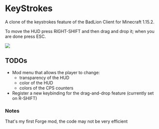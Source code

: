 # KeyStrokes
A clone of the keystrokes feature of the BadLion Client for Minecraft 1.15.2.

To move the HUD press RIGHT-SHIFT and then drag and drop it; when you are done press ESC.

![](https://i.imgur.com/oObUHe7.png)

## TODOs
* Mod menu that allows the player to change:
    * transparency of the HUD
    * color of the HUD
    * colors of the CPS counters
* Register a new keybinding for the drag-and-drop feature (currently set on R-SHIFT)

### Notes
That's my first Forge mod, the code may not be very efficient
